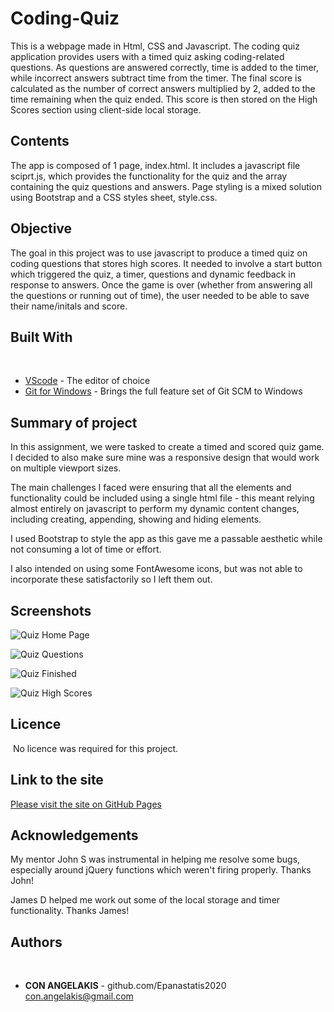 # Coding-Quiz

This is a webpage made in Html, CSS and Javascript. The coding quiz application provides users with a timed quiz asking coding-related questions. As questions are answered correctly, time is added to the timer, while incorrect answers subtract time from the timer. The final score is calculated as the number of correct answers multiplied by 2, added to the time remaining when the quiz ended. This score is then stored on the High Scores section using client-side local storage.
​
## Contents
<p>
The app is composed of 1 page, index.html. It includes a javascript file sciprt.js, which provides the functionality for the quiz and the array containing the quiz questions and answers. Page styling is a mixed solution using Bootstrap and a CSS styles sheet, style.css.
</p>

## Objective
<p>
The goal in this project was to use javascript to produce a timed quiz on coding questions that stores high scores. It needed to involve a start button which triggered the quiz, a timer, questions and dynamic feedback in response to answers. Once the game is over (whether from answering all the questions or running out of time), the user needed to be able to save their name/initals and score.
</p>

## Built With
​
* [VScode](https://code.visualstudio.com/) - The editor of choice
* [Git for Windows](https://gitforwindows.org/) - Brings the full feature set of Git SCM to Windows
​
## Summary of project
In this assignment, we were tasked to create a timed and scored quiz game. I decided to also make sure mine was a responsive design that would work on multiple viewport sizes.

The main challenges I faced were ensuring that all the elements and functionality could be included using a single html file - this meant relying almost entirely on javascript to perform my dynamic content changes, including creating, appending, showing and hiding elements.

I used Bootstrap to style the app as this gave me a passable aesthetic while not consuming a lot of time or effort.

I also intended on using some FontAwesome icons, but was not able to incorporate these satisfactorily so I left them out.

## Screenshots

![Quiz Home Page](https://i.imgur.com/W6Ss8pi.jpg)

![Quiz Questions](https://i.imgur.com/aWpeVls.jpg)

![Quiz Finished](https://i.imgur.com/4wV0W9V.jpg)

![Quiz High Scores](https://i.imgur.com/g83P5iY.jpg)

## Licence
​
No licence was required for this project.
​
## Link to the site
<a href="https://epanastatis2020.github.io/Coding-Quiz/">Please visit the site on GitHub Pages</a>

## Acknowledgements

My mentor John S was instrumental in helping me resolve some bugs, especially around jQuery functions which weren't firing properly. Thanks John!

James D helped me work out some of the local storage and timer functionality. Thanks James! 

## Authors
​
* **CON ANGELAKIS** - 
github.com/Epanastatis2020
con.angelakis@gmail.com